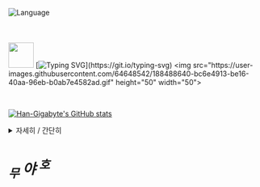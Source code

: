 ![Language](https://img.shields.io/badge/language-c%23-9cf)
</br>
</br>
</br>
</br>
<img src="https://user-images.githubusercontent.com/64648542/188488640-bc6e4913-be16-40aa-96eb-b0ab7e4582ad.gif" height="50" width="50"> [![Typing SVG](https://readme-typing-svg.herokuapp.com?font=Quicksand&size=40&duration=1000&pause=1000&color=F70000&background=FF230D00&center=true&vCenter=true&width=330&lines=I+am+new+Here!;I+like+Computers!)](https://git.io/typing-svg) <img src="https://user-images.githubusercontent.com/64648542/188488640-bc6e4913-be16-40aa-96eb-b0ab7e4582ad.gif" height="50" width="50">

</br>

[![Han-Gigabyte's GitHub stats](https://github-readme-stats.vercel.app/api?username=Han-Gigabyte&show_icons=true&title_color=0047A0&text_color=000000&icon_color=CC303B&bg_color=FFFFFF&)](https://github.com/Han-Gigabyte/Han-Gigabyte "GitHub stats card Korean flag eddition")

<details>
<summary>자세히 / 간단히</summary>
<div markdown="1">

가짜 개발자 화이팅!
프로그래밍 너무 재밌어
</div>
</details>

# *<sub>무</sub> 야 <sup>호</sup>*



























<!--
**Han-Gigabyte/Han-Gigabyte** is a ✨ _special_ ✨ repository because its `README.md` (this file) appears on your GitHub profile.

Here are some ideas to get you started:

- 🔭 I’m currently working on ...
- 🌱 I’m currently learning ...
- 👯 I’m looking to collaborate on ...
- 🤔 I’m looking for help with ...
- 💬 Ask me about ...
- 📫 How to reach me: ...
- 😄 Pronouns: ...
- ⚡ Fun fact: ...
-->
